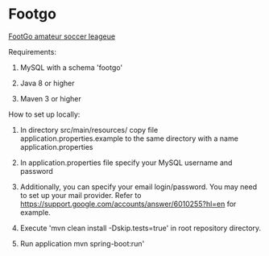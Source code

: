 # Footgo
[FootGo amateur soccer leageue](https://footgo-league.com/)

Requirements: 

1. MySQL with a schema 'footgo'

2. Java 8 or higher

3. Maven 3 or higher

How to set up locally:

 1. In directory src/main/resources/ copy file application.properties.example to the same directory with a name application.properties
 
 2. In application.properties file specify your MySQL username and password
 
 3. Additionally, you can specify your email login/password. You may need to set up your mail provider. Refer to https://support.google.com/accounts/answer/6010255?hl=en for example. 
 
 4. Execute 'mvn clean install -Dskip.tests=true' in root repository directory.
 
 5. Run application mvn spring-boot:run'
 